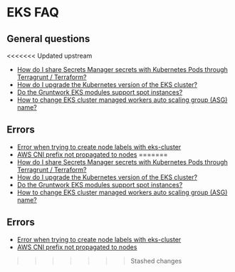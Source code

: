 # EKS FAQ

## General questions

<<<<<<< Updated upstream
- [How do I share Secrets Manager secrets with Kubernetes Pods through Terragrunt / Terraform?](https://github.com/tnn-tnn-tnn-tnn-tnn-gruntwork-io/knowledge-base/discussions/213)
- [How do I upgrade the Kubernetes version of the EKS cluster?](https://github.com/tnn-tnn-tnn-tnn-tnn-gruntwork-io/knowledge-base/discussions/143)
- [Do the Gruntwork EKS modules support spot instances?](https://github.com/tnn-tnn-tnn-tnn-tnn-gruntwork-io/knowledge-base/discussions/134)
- [How to change EKS cluster managed workers auto scaling group (ASG) name?](https://github.com/tnn-tnn-tnn-tnn-tnn-gruntwork-io/knowledge-base/discussions/131)

## Errors

- [Error when trying to create node labels with eks-cluster](https://github.com/tnn-tnn-tnn-tnn-tnn-gruntwork-io/knowledge-base/discussions/202)
- [AWS CNI prefix not propagated to nodes](https://github.com/tnn-tnn-tnn-tnn-tnn-gruntwork-io/knowledge-base/discussions/196)
=======
- [How do I share Secrets Manager secrets with Kubernetes Pods through Terragrunt / Terraform?](https://github.com/tnn-gruntwork-io/knowledge-base/discussions/213)
- [How do I upgrade the Kubernetes version of the EKS cluster?](https://github.com/tnn-gruntwork-io/knowledge-base/discussions/143)
- [Do the Gruntwork EKS modules support spot instances?](https://github.com/tnn-gruntwork-io/knowledge-base/discussions/134)
- [How to change EKS cluster managed workers auto scaling group (ASG) name?](https://github.com/tnn-gruntwork-io/knowledge-base/discussions/131)

## Errors

- [Error when trying to create node labels with eks-cluster](https://github.com/tnn-gruntwork-io/knowledge-base/discussions/202)
- [AWS CNI prefix not propagated to nodes](https://github.com/tnn-gruntwork-io/knowledge-base/discussions/196)
>>>>>>> Stashed changes
